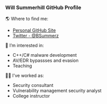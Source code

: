<!-- Heading -->
<h3 align="left">Will Summerhill GitHub Profile</h3>

:earth_americas: Where to find me:
- [Personal GitHub Site](https://wsummerhill.github.io/)
- [Twitter - @BSummerz](https://twitter.com/BSummerz)

👀 I’m interested in: 
- C++/C# malware development
- AV/EDR bypassses and evasion 
- Teaching

:teacher: I've worked as:
- Security consultant
- Vulnerability management security analyst
- College instructor

